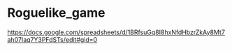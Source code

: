 # Roguelike_game
https://docs.google.com/spreadsheets/d/1BRfsuGq8I8hxNfdHbzrZkAy8Mt7ah07Iaq7Y3PFdSTs/edit#gid=0

